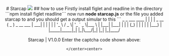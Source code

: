 
<center>
  # Starcap
  <image src="https://i.imgur.com/Vj7jNGO.png"></image>
  ## how to use
  Firstly install figlet and readline in the directory
  ```npm install figlet readline```
  now run <b>node starcap.js</b> or the file you added starcap to and you should get a output simular to this
  ```
    _     _            ___            ____
 | |   | |    _ __  ( _ ) _ __ ___ | ___|
 | |   | |   | '_ \ / _ \| '_ ` _ \|___ \
 | |___| |___| | | | (_) | | | | | |___) |
 |_____|_____|_| |_|\___/|_| |_| |_|____/

Starcap | V1.0.0
Enter the captcha code shown above:
  ```
</center>center>
